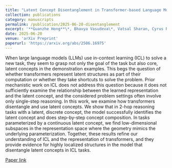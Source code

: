 ```yaml
---
title: "Latent Concept Disentanglement in Transformer-based Language Models"
collection: publications
category: manuscripts
permalink: /publication/2025-06-20-disentanglement
excerpt: '**Guanzhe Hong**\*, Bhavya Vasudeva\*, Vatsal Sharan, Cyrus Rashtchian, Prabhakar Raghavan, Rina Panigrahy'
date: 2025-06-20
venue: 'arXiv Preprint'
paperurl: 'https://arxiv.org/abs/2506.16975'
---
```


When large language models (LLMs) use in-context learning (ICL) to solve a new task, they seem to grasp not only the goal of the task but also core, latent concepts in the demonstration examples. This begs the question of whether transformers represent latent structures as part of their computation or whether they take shortcuts to solve the problem. Prior mechanistic work on ICL does not address this question because it does not sufficiently examine the relationship between the learned representation and the latent concept, and the considered problem settings often involve only single-step reasoning. In this work, we examine how transformers disentangle and use latent concepts. We show that in 2-hop reasoning tasks with a latent, discrete concept, the model successfully identifies the latent concept and does step-by-step concept composition. In tasks parameterized by a continuous latent concept, we find low-dimensional subspaces in the representation space where the geometry mimics the underlying parameterization. Together, these results refine our understanding of ICL and the representation of transformers, and they provide evidence for highly localized structures in the model that disentangle latent concepts in ICL tasks.

[Paper link](https://arxiv.org/abs/2506.16975)
